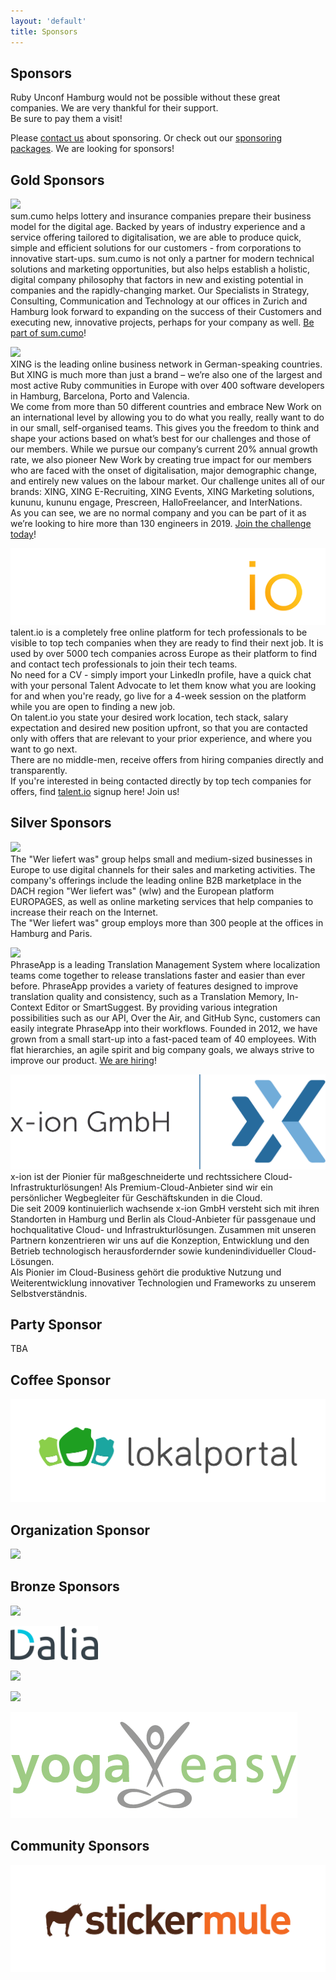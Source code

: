 ```yaml
---
layout: 'default'
title: Sponsors
---
```


<div class="content-section content-section--whitebg" markdown="1">

## Sponsors
<p>
Ruby Unconf Hamburg would not be possible without these great companies. We are very thankful for their support.
<br />
Be sure to pay them a visit!
</p>
<p>
Please <a href="mailto:sponsoring@rubyunconf.eu">contact us</a> about sponsoring. Or check out our <a href="https://drive.google.com/file/d/11QMNW0v7T9BrhfYtfJ7qm3It-MlTn1OT/view" target="_blank">sponsoring packages</a>. We are looking for sponsors!
</p>
</div>

<div class="content-section content-section--purplebg" markdown="1">

## Gold Sponsors
  <p class="sponsor__description" markdown="1">
    <a class="sponsor__logo" href="https://www.sumcumo.com/" target="_blank"><img src="assets/images/sponsors/sumcumo.svg"></a>
    <br/>
    sum.cumo helps lottery and insurance companies prepare their business model for the digital age. Backed by years of industry experience and a service offering tailored to digitalisation, we are able to produce quick, simple and efficient solutions for our customers - from corporations to innovative start-ups. sum.cumo is not only a partner for modern technical solutions and marketing opportunities, but also helps establish a holistic, digital company philosophy that factors in new and existing potential in companies and the rapidly-changing market. Our Specialists in Strategy, Consulting, Communication and Technology at our offices in Zurich and Hamburg look forward to expanding on the success of their Customers and executing new, innovative projects, perhaps for your company as well. <a href="https://www.sumcumo.com/jobs" target="_blank">Be part of sum.cumo</a>!
  </p>
  <p class="sponsor__description" markdown="1">
    <a class="sponsor__logo" href="https://www.xing.com/" target="_blank"><img src="assets/images/sponsors/xing.svg"></a>
    <br/>
    XING is the leading online business network in German-speaking countries. But XING is much more than just a brand – we’re also one of the largest and most active Ruby communities in Europe with over 400 software developers in Hamburg, Barcelona, Porto and Valencia.<br/>
    We come from more than 50 different countries and embrace New Work on an international level by allowing you to do what you really, really want to do in our small, self-organised teams. This gives you the freedom to think and shape your actions based on what’s best for our challenges and those of our members. While we pursue our company’s current 20% annual growth rate, we also pioneer New Work by creating true impact for our members who are faced with the onset of digitalisation, major demographic change, and entirely new values on the labour market. Our challenge unites all of our brands: XING, XING E-Recruiting, XING Events, XING Marketing solutions, kununu, kununu engage, Prescreen, HalloFreelancer, and InterNations.<br/>
    As you can see, we are no normal company and you can be part of it as we’re looking to hire more than 130 engineers in 2019. <a href="https://corporate.xing.com/en/career/" target="_blank">Join the challenge today</a>!
  </p>
  <p class="sponsor__description" markdown="1">
    <a class="sponsor__logo" href="https://www.talent.io/?utm_source=event&utm_campaign=RubyUnConf&utm_content=talentioBlurb" target="_blank"><img src="assets/images/sponsors/talent-io.png"></a>
    <br/>
    talent.io is a completely free online platform for tech professionals to be visible to top tech companies when they are ready to find their next job. It is used by over 5000 tech companies across Europe as their platform to find and contact tech professionals to join their tech teams.<br/>
    No need for a CV - simply import your LinkedIn profile, have a quick chat with your personal Talent Advocate to let them know what you are looking for and when you're ready, go live for a 4-week session on the platform while you are open to finding a new job.<br/>
    On talent.io you state your desired work location, tech stack, salary expectation and desired new position upfront, so that you are contacted only with offers that are relevant to your prior experience, and where you want to go next.<br/>
    There are no middle-men, receive offers from hiring companies directly and transparently. <br/>
    If you're interested in being contacted directly by top tech companies for offers, find <a href="https://www.talent.io/users/sign_up?utm_source=event&utm_campaign=RubyUnConf&utm_content=talentioBlurb" target="_blank">talent.io</a> signup here!
    Join us</a>!
  </p>
</div>

<div class="content-section content-section--whitebg" markdown="1">

## Silver Sponsors
  <p class="sponsor__description" markdown="1">
    <a class="sponsor__logo" href="https://www.wlw.de/" target="_blank"><img src="assets/images/sponsors/wlw.svg" style="height:100px;"></a>
    <br />
    The "Wer liefert was" group helps small and medium-sized businesses in Europe to use digital channels for their sales and marketing activities. The company's offerings include the leading online B2B marketplace in the DACH region "Wer liefert was" (wlw) and the European platform EUROPAGES, as well as online marketing services that help companies to increase their reach on the Internet.<br />
    The "Wer liefert was" group employs more than 300 people at the offices in Hamburg and Paris.
  </p>
  <p class="sponsor__description" markdown="1">
    <a class="sponsor__logo" href="https://phraseapp.com/"><img src="assets/images/sponsors/parrotandlogo.png"></a>
    <br />
    PhraseApp is a leading Translation Management System where localization teams come together to release translations faster and easier than ever before. PhraseApp provides a variety of features designed to improve translation quality and consistency, such as a Translation Memory, In-Context Editor or SmartSuggest. By providing various integration possibilities such as our API, Over the Air, and GitHub Sync, customers can easily integrate PhraseApp into their workflows. Founded in 2012, we have grown from a small start-up into a fast-paced team of 40 employees. With flat hierarchies, an agile spirit and big company goals, we always strive to improve our product. <a href="https://phraseapp.com/careers" target="_blank">We are hiring</a>!
  </p>
  <p class="sponsor__description" markdown="1">
    <a class="sponsor__logo" href="https://www.x-ion.de/"><img src="assets/images/sponsors/x-ion.svg"></a>
    <br />
    x-ion ist der Pionier für maßgeschneiderte und rechtssichere Cloud-Infrastrukturlösungen! Als Premium-Cloud-Anbieter sind wir ein persönlicher Wegbegleiter für Geschäftskunden in die Cloud.<br/>
    Die seit 2009 kontinuierlich wachsende x-ion GmbH versteht sich mit ihren Standorten in Hamburg und Berlin als Cloud-Anbieter für passgenaue und hochqualitative Cloud- und Infrastrukturlösungen. Zusammen mit unseren Partnern konzentrieren wir uns auf die Konzeption, Entwicklung und den Betrieb technologisch herausfordernder sowie kundenindividueller Cloud-Lösungen.<br/>
    Als Pionier im Cloud-Business gehört die produktive Nutzung und Weiterentwicklung innovativer Technologien und Frameworks zu unserem Selbstverständnis.
  </p>

</div>

<div class="content-section" markdown="1">

## Party Sponsor
  <p class="sponsor__description" markdown="1">
    TBA
  </p>

## Coffee Sponsor
  <p class="sponsor__description" markdown="1">
    <a class="sponsor__logo" href="https://lokalportal.de" target="_blank"><img src="assets/images/sponsors/lokalportal.png"></a>
  </p>

## Organization Sponsor
  <p class="sponsor__description" markdown="1">
    <a class="sponsor__logo" href="http://www.toptranslation.com/" target="_blank" style="height:100px;"><img src="assets/images/sponsors/toptranslation.svg" style="height:70px;"></a>
  </p>

</div>

<div class="content-section content-section--whitebg" markdown="1">

## Bronze Sponsors
  <p class="sponsor__description" markdown="1">
    <a class="sponsor__logo" href="https://www.akra.de/" target="_blank"><img src="assets/images/sponsors/akra.gif"></a>
  </p>
  <p class="sponsor__description" markdown="1">
    <a class="sponsor__logo" href="https://daliaresearch.com"><img src="assets/images/sponsors/daliaresearch.png" style="width: 140px;"></a>
  </p>
  <p class="sponsor__description" markdown="1">
    <a class="sponsor__logo" href="https://www.megorei.com"><img src="assets/images/sponsors/megorei.svg"></a>
  </p>
  <p class="sponsor__description" markdown="1">
    <a class="sponsor__logo" href="https://9elements.com"><img src="assets/images/sponsors/9elements.svg"></a>
  </p>
  <p class="sponsor__description" markdown="1">
    <a class="sponsor__logo" href="https://www.yogaeasy.de/?utm_medium=events&utm_source=kooperation&utm_campaign=traffic_rubyunconf&utm_content=extern"><img src="assets/images/sponsors/yogaeasy.png"></a>
  </p>
</div>

<div class="content-section content-section--purplebg" markdown="1">

## Community Sponsors
  <p class="sponsor__description" markdown="1">
    <a class="sponsor__logo" href="https://www.stickermule.com/eu/uses?utm_source=sponsorship&utm_medium=referral&utm_campaign=RubyUnconfHamburg19"><img src="assets/images/sponsors/stickermule.svg"></a>
  </p>
</div>
